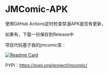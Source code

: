 # JMComic-APK

使用GitHub Actions定时检查禁漫APK是否有更新，

如果有，下载一份保存到Release中

项目代码基于我的jmcomic库：

[![Readme Card](https://github-readme-stats.vercel.app/api/pin/?username=hect0x7&repo=JMComic-Crawler-Python)]([https://github.com/tonquer/JMComic-qt](https://github.com/hect0x7/JMComic-Crawler-Python))

PYPI：https://pypi.org/project/jmcomic/

